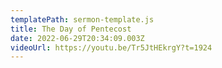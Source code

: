 ```yaml
---
templatePath: sermon-template.js
title: The Day of Pentecost
date: 2022-06-29T20:34:09.003Z
videoUrl: https://youtu.be/Tr5JtHEkrgY?t=1924
---
```

